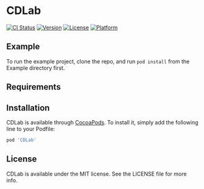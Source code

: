 # CDLab

[![CI Status](https://img.shields.io/travis/yasinkbas/CDLab.svg?style=flat)](https://travis-ci.org/yasinkbas/CDLab)
[![Version](https://img.shields.io/cocoapods/v/CDLab.svg?style=flat)](https://cocoapods.org/pods/CDLab)
[![License](https://img.shields.io/cocoapods/l/CDLab.svg?style=flat)](https://cocoapods.org/pods/CDLab)
[![Platform](https://img.shields.io/cocoapods/p/CDLab.svg?style=flat)](https://cocoapods.org/pods/CDLab)

## Example

To run the example project, clone the repo, and run `pod install` from the Example directory first.

## Requirements

## Installation

CDLab is available through [CocoaPods](https://cocoapods.org). To install
it, simply add the following line to your Podfile:

```ruby
pod 'CDLab'
```


## License

CDLab is available under the MIT license. See the LICENSE file for more info.
